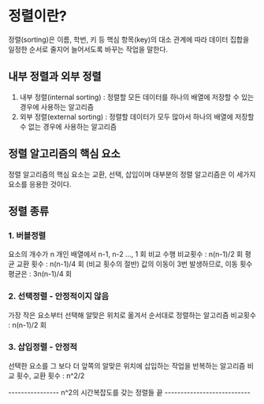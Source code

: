 # 정렬이란?
정렬(sorting)은 이름, 학번, 키 등 핵심 항목(key)의 대소 관계에 따라 데이터 집합을 일정한 순서로 줄지어 늘어서도록 바꾸는 작업을 말한다.
## 내부 정렬과 외부 정렬
1. 내부 정렬(internal sorting) : 정렬할 모든 데이터를 하나의 배열에 저장할 수 있는 경우에 사용하는 알고리즘 
2. 외부 정렬(external sorting) : 정렬할 데이터가 모두 많아서 하나의 배열에 저장할 수 없는 경우에 사용하는 알고리즘
## 정렬 알고리즘의 핵심 요소
정렬 알고리즘의 핵심 요소는 교환, 선택, 삽입이며 대부분의 정렬 알고리즘은 이 세가지 요소를 응용한 것이다.
## 정렬 종류
### 1. 버블정렬
요소의 개수가 n 개인 배열에서 n-1, n-2 ..., 1 회 비교 수행
비교횟수 : n(n-1)/2 회
평균 교환 횟수 : n(n-1)/4 회 (비교 횟수의 절반)
값의 이동이 3번 발생하므로, 이동 횟수 평균은 : 3n(n-1)/4 회
### 2. 선택정렬 - 안정적이지 않음
가장 작은 요소부터 선택해 알맞은 위치로 옮겨서 순서대로 정렬하는 알고리즘
비교횟수 : n(n-1)/2 회
### 3. 삽입정렬 - 안정적
선택한 요소를 그 보다 더 앞쪽의 알맞은 위치에 삽입하는 작업을 반복하는 알고리즘
비교 횟수, 교환 횟수 : n^2/2

---------------- n^2의 시간복잡도를 갖는 정렬들 끝 ---------------------------


